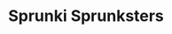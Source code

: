 ---
slug: sprunki-sprunksters-1998
title: Sprunki Sprunksters
description: "Sprunki Sprunksters is an exciting online game. Play for free directly in your browser!"
icon: /images/popular_mods/Sprunki Sprunksters.png
url: https://wowtbc.net/sprunkin/sprunksters/index.html
previewImage: /images/popular_mods/Sprunki Sprunksters.png
type: popular mods

# SEO配置
seo:
  title: "Sprunki Sprunksters - Play Free Online Game | Fun Browser Games"
  description: "Sprunki Sprunksters - Play this fun online game for free in your browser. No download required!"
  ogImage: "/images/popular_mods/Sprunki Sprunksters.png"
  keywords: "sprunki-sprunksters-1998, online game, browser game, free game, popular mods game, play online"

videoUrls:
  - https://www.youtube.com/embed/example1
  - https://www.youtube.com/embed/example2

whyPlay:
  title: "Why Play Sprunki Sprunksters?"
  items:
    - "Immersive Gameplay: Sprunki Sprunksters offers an engaging and immersive gaming experience that will keep you entertained for hours"
    - "Challenging Levels: Test your skills with increasingly difficult challenges and obstacles"
    - "Beautiful Graphics: Enjoy stunning visuals and smooth animations that bring the game world to life"
    - "Regular Updates: New content and features are added regularly to keep the game fresh and exciting"
    - "Free to Play: Experience all the fun without spending a penny"
    - "Community Features: Connect with other players, share strategies, and compete for high scores"
    - "Cross-Platform: Play on any device with a web browser, no downloads required"

features:
  title: "Key Features of Sprunki Sprunksters"
  image: "/images/popular_mods/Sprunki Sprunksters.png"
  items:
    - "Intuitive Controls: Easy to learn controls make Sprunki Sprunksters accessible for players of all skill levels"
    - "Multiple Game Modes: Enjoy various gameplay options that provide different challenges and experiences"
    - "Character Customization: Personalize your gaming experience with unique characters and items"
    - "Achievement System: Complete special tasks to earn rewards and recognition"
    - "Leaderboards: Compete with players worldwide and see who can achieve the highest scores"

characteristics:
  title: "Game Characteristics"
  image: "/images/popular_mods/Sprunki Sprunksters.png"
  items:
    - "Genre: Popular mods game with elements of strategy and skill"
    - "Difficulty: Suitable for both casual gamers and those seeking a challenge"
    - "Play Time: Quick sessions or extended gameplay, depending on your preference"
    - "Art Style: Vibrant and engaging visuals that enhance the gaming experience"
    - "Sound Design: Immersive audio that complements the gameplay perfectly"

info: "Sprunki Sprunksters is an exciting online game that offers players a unique and engaging gaming experience. With its intuitive controls, stunning visuals, and challenging gameplay, Sprunki Sprunksters provides hours of entertainment for players of all ages and skill levels. Whether you're looking for a quick gaming session during a break or an extended play session, Sprunki Sprunksters delivers an immersive experience that will keep you coming back for more. The game features multiple levels of increasing difficulty, ensuring that players are constantly challenged as they progress. With regular updates adding new content and features, Sprunki Sprunksters remains fresh and exciting, providing endless entertainment options for its growing community of players."

howToPlayIntro: "Welcome to Sprunki Sprunksters! This guide will walk you through the basics and help you master the game. Whether you're a beginner or looking to improve your skills, these tips and instructions will enhance your gaming experience."

howToPlaySteps:
  - title: "Getting Started"
    description: "Begin your Sprunki Sprunksters adventure by familiarizing yourself with the controls. Use your keyboard or mouse to navigate through the game interface. The tutorial will guide you through the basic mechanics and help you understand the objectives."
  - title: "Understanding the Objectives"
    description: "In Sprunki Sprunksters, your main goal is to progress through levels by completing specific objectives. Each level presents unique challenges that require different strategies and approaches."
  - title: "Mastering the Controls"
    description: "Practice using the controls to improve your precision and reaction time. Sprunki Sprunksters requires quick reflexes and strategic thinking to overcome obstacles and defeat opponents."
  - title: "Utilizing Power-ups"
    description: "Collect power-ups throughout the game to enhance your abilities and overcome difficult challenges. Each power-up offers unique advantages that can be crucial for success."
  - title: "Developing Strategies"
    description: "As you progress in Sprunki Sprunksters, develop effective strategies for different scenarios. Analyze patterns, anticipate challenges, and adapt your approach to maximize your performance."

faq:
  title: "Frequently Asked Questions about Sprunki Sprunksters"
  items:
    - question: "Is Sprunki Sprunksters free to play?"
      answer: "Yes, Sprunki Sprunksters is completely free to play directly in your web browser. No downloads or purchases are required to enjoy the full game experience."
    - question: "Can I play Sprunki Sprunksters on mobile devices?"
      answer: "Yes, Sprunki Sprunksters is optimized for both desktop and mobile play. You can enjoy the game on any device with a web browser and internet connection."
    - question: "Are there any in-game purchases?"
      answer: "While Sprunki Sprunksters is free to play, there may be optional in-game purchases available for cosmetic items or additional features that don't affect core gameplay."
    - question: "How often is Sprunki Sprunksters updated?"
      answer: "The developers regularly update Sprunki Sprunksters with new content, features, and improvements based on player feedback and game performance."
    - question: "Can I play Sprunki Sprunksters offline?"
      answer: "Currently, Sprunki Sprunksters requires an internet connection to play as it's a browser-based online game."
    - question: "Is Sprunki Sprunksters suitable for children?"
      answer: "Yes, Sprunki Sprunksters is designed to be family-friendly and suitable for players of all ages."
    - question: "How do I report bugs or issues?"
      answer: "If you encounter any problems while playing Sprunki Sprunksters, you can report them through the game's support page or contact the developers directly through their website."
    - question: "Still Have Questions?"
      answer: "If you have additional questions about Sprunki Sprunksters that aren't covered in this FAQ, please visit our support center or contact our customer service team for assistance."
---